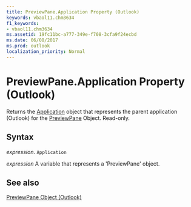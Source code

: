 ```yaml
---
title: PreviewPane.Application Property (Outlook)
keywords: vbaol11.chm3634
f1_keywords:
- vbaol11.chm3634
ms.assetid: 19fc11bc-a777-349e-f708-3cfa9f24ecbd
ms.date: 06/08/2017
ms.prod: outlook
localization_priority: Normal
---
```



# PreviewPane.Application Property (Outlook)

Returns the [Application](Outlook.Application.md) object that represents the parent application (Outlook) for the [PreviewPane](Outlook.previewpane.md) Object. Read-only.


## Syntax

_expression_. `Application`

_expression_ A variable that represents a 'PreviewPane' object.


## See also



[PreviewPane Object (Outlook)](Outlook.previewpane.md)

